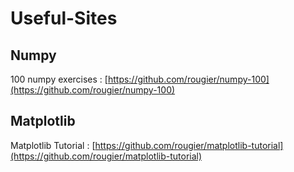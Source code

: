 # Useful-Sites

## Numpy
100 numpy exercises : [https://github.com/rougier/numpy-100](https://github.com/rougier/numpy-100)

## Matplotlib
Matplotlib Tutorial : [https://github.com/rougier/matplotlib-tutorial](https://github.com/rougier/matplotlib-tutorial)
